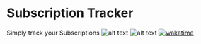 # Subscription Tracker

Simply track your Subscriptions
![alt text](https://pbs.twimg.com/media/FbQqtbbWAAAwApP?format=jpg&name=medium)
![alt text](https://pbs.twimg.com/media/FbQqwA7XkAATsyk?format=jpg&name=large)
[![wakatime](https://wakatime.com/badge/github/tobiasctrl/abo_tracker.svg)](https://wakatime.com/badge/github/tobiasctrl/abo_tracker)
